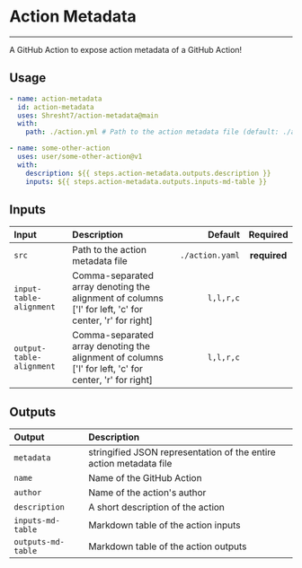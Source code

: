 # Action Metadata
-----------------

<!-- slot: description -->
A GitHub Action to expose action metadata of a GitHub Action!
<!-- /slot -->

## Usage

```yaml
- name: action-metadata
  id: action-metadata
  uses: Shresht7/action-metadata@main
  with:
    path: ./action.yml # Path to the action metadata file (default: ./action.yaml)

- name: some-other-action
  uses: user/some-other-action@v1
  with:
    description: ${{ steps.action-metadata.outputs.description }}
    inputs: ${{ steps.action-metadata.outputs.inputs-md-table }}
```

## Inputs

<!-- slot: inputs -->
| Input                    | Description                                                                                           |         Default |   Required   |
| :----------------------- | :---------------------------------------------------------------------------------------------------- | --------------: | :----------: |
| `src`                    | Path to the action metadata file                                                                      | `./action.yaml` | **required** |
| `input-table-alignment`  | Comma-separated array denoting the alignment of columns ['l' for left, 'c' for center, 'r' for right] |       `l,l,r,c` |              |
| `output-table-alignment` | Comma-separated array denoting the alignment of columns ['l' for left, 'c' for center, 'r' for right] |       `l,l,r,c` |              |
<!-- /slot -->

## Outputs

<!-- slot: outputs -->
| Output             | Description                                                        |
| :----------------- | :----------------------------------------------------------------- |
| `metadata`         | stringified JSON representation of the entire action metadata file |
| `name`             | Name of the GitHub Action                                          |
| `author`           | Name of the action's author                                        |
| `description`      | A short description of the action                                  |
| `inputs-md-table`  | Markdown table of the action inputs                                |
| `outputs-md-table` | Markdown table of the action outputs                               |
<!-- /slot -->